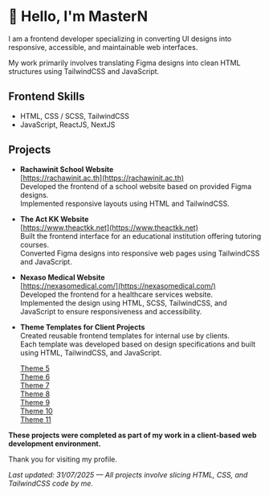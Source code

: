 # 👋 Hello, I'm MasterN

I am a frontend developer specializing in converting UI designs into responsive, accessible, and maintainable web interfaces.

My work primarily involves translating Figma designs into clean HTML structures using TailwindCSS and JavaScript.



## Frontend Skills

- HTML, CSS / SCSS, TailwindCSS  
- JavaScript, ReactJS, NextJS



## Projects

- **Rachawinit School Website**  
[https://rachawinit.ac.th](https://rachawinit.ac.th)  
Developed the frontend of a school website based on provided Figma designs.  
Implemented responsive layouts using HTML and TailwindCSS.

- **The Act KK Website**  
[https://www.theactkk.net](https://www.theactkk.net)  
Built the frontend interface for an educational institution offering tutoring courses.  
Converted Figma designs into responsive web pages using TailwindCSS and JavaScript.

- **Nexaso Medical Website**  
[https://nexasomedical.com/](https://nexasomedical.com/)  
Developed the frontend for a healthcare services website.  
Implemented the design using HTML, SCSS, TailwindCSS, and JavaScript to ensure responsiveness and accessibility.

- **Theme Templates for Client Projects**  
Created reusable frontend templates for internal use by clients.  
Each template was developed based on design specifications and built using HTML, TailwindCSS, and JavaScript.

  [Theme 5](https://tmp5.theme.nd.co.th/)  
  [Theme 6](https://tmp6.theme.nd.co.th/)  
  [Theme 7](https://tmp7.theme.nd.co.th/)  
  [Theme 8](https://tmp8.theme.nd.co.th/)  
  [Theme 9](https://tmp9.theme.nd.co.th/)  
  [Theme 10](https://tmp10.theme.nd.co.th/)  
  [Theme 11](https://tmp11.theme.nd.co.th/)

**These projects were completed as part of my work in a client-based web development environment.**


Thank you for visiting my profile.

*Last updated: 31/07/2025 — All projects involve slicing HTML, CSS, and TailwindCSS code by me.*
